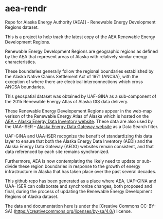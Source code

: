 # aea-rendr
Repo for Alaska Energy Authority (AEA)] - Renewable Energy Development Regions dataset.

This is a project to help track the latest copy of the AEA Renewable Energy Development Regions.

Renewable Energy Development Regions are geographic regions as defined by the AEA that represent
areas of Alaska with relatively similar energy characteristics.

These boundaries generally follow the regional boundaries established by the
Alaska Native Claims Settlement Act of 1971 (ANCSA), with the exception of where
there are electrical interconnections which cross ANCSA boundaries.

This geospatial dataset was obtained by UAF-GINA as a sub-component of the 2015
Renewable Energy Atlas of Alaska GIS data delivery.

These Renewable Energy Developement Regions appear in the web-map verison of the
Renewable Energy Atlas of Alaska which is hosted on the [AEA - Alaska Energy Data
Inventory website](http://akenergyinventory.org). These data are also used by
the UAA-ISER - [Alaska Energy Data Gateway website](http://akenergygateway.alaska.edu)
as a Data Search filter.

UAF-GINA and UAA-ISER recognize the benefit of standardizing this data layer to
ensure that both the Alaska Energy Data Inventory (AEDI) and the Alaska Energy
Data Gateway (AEDG) websites remain consistent, and that data referenced by each
site remains synchronized.

Furthermore, AEA is now contemplating the likely need to update or sub-divide
these region boundaries in response to the growth of energy infrastructure in
Alaska that has taken place over the past several decades.

This github repo has been generated as a place where AEA, UAF-GINA and UAA-
ISER can collaborate and synchronize changes, both proposed and final, during
the process of updating the Renewable Energy Development Regions of Alaska
dataset.

The data and documentation here is under the [Creative Commons CC-BY-SA]
(https://creativecommons.org/licenses/by-sa/4.0/) license.

